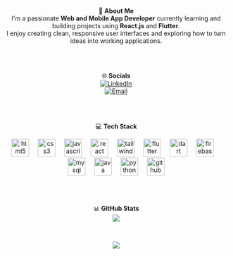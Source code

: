 <div align="center">

💫 **About Me**  
I'm a passionate **Web and Mobile App Developer** currently learning and building projects using **React.js** and **Flutter**.  
I enjoy creating clean, responsive user interfaces and exploring how to turn ideas into working applications.

<br><br>

🌐 **Socials**  
[![LinkedIn](https://img.shields.io/badge/LinkedIn-%230077B5.svg?logo=linkedin&logoColor=white)](https://www.linkedin.com/in/kavinda-chathuranga/)  
[![Email](https://img.shields.io/badge/Email-D14836?logo=gmail&logoColor=white)](mailto:kavinda2001chathu@gmail.com)

<br><br>

💻 **Tech Stack**

<img src="https://cdn.jsdelivr.net/gh/devicons/devicon/icons/html5/html5-original.svg" height="40" alt="html5 logo" />
<img width="12" />
<img src="https://cdn.jsdelivr.net/gh/devicons/devicon/icons/css3/css3-original.svg" height="40" alt="css3 logo" />
<img width="12" />
<img src="https://cdn.jsdelivr.net/gh/devicons/devicon/icons/javascript/javascript-original.svg" height="40" alt="javascript logo" />
<img width="12" />
<img src="https://cdn.jsdelivr.net/gh/devicons/devicon/icons/react/react-original.svg" height="40" alt="react logo" />
<img width="12" />
<img src="https://cdn.jsdelivr.net/gh/devicons/devicon/icons/tailwindcss/tailwindcss-original-wordmark.svg" height="40" alt="tailwindcss logo" />
<img width="12" />
<img src="https://cdn.jsdelivr.net/gh/devicons/devicon/icons/flutter/flutter-original.svg" height="40" alt="flutter logo" />
<img width="12" />
<img src="https://cdn.jsdelivr.net/gh/devicons/devicon/icons/dart/dart-original.svg" height="40" alt="dart logo" />
<img width="12" />
<img src="https://cdn.jsdelivr.net/gh/devicons/devicon/icons/firebase/firebase-plain.svg" height="40" alt="firebase logo" />
<img width="12" />
<img src="https://cdn.jsdelivr.net/gh/devicons/devicon/icons/mysql/mysql-original.svg" height="40" alt="mysql logo" />
<img width="12" />
<img src="https://cdn.jsdelivr.net/gh/devicons/devicon/icons/java/java-original.svg" height="40" alt="java logo" />
<img width="12" />
<img src="https://cdn.jsdelivr.net/gh/devicons/devicon/icons/python/python-original.svg" height="40" alt="python logo" />
<img width="12" />
<img src="https://cdn.jsdelivr.net/gh/devicons/devicon/icons/github/github-original.svg" height="40" alt="github logo" />

<br><br>

📊 **GitHub Stats**  
![](https://github-readme-stats.vercel.app/api/top-langs/?username=kavindaChathuranga&theme=dark&hide_border=false&include_all_commits=false&count_private=false&layout=compact)  

<br>

[![](https://visitcount.itsvg.in/api?id=kavindaChathuranga&icon=0&color=0)](https://visitcount.itsvg.in)

<!-- Proudly created with GPRM ( https://gprm.itsvg.in ) -->

</div>
